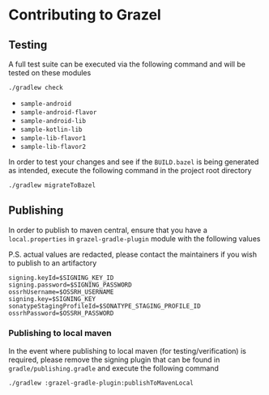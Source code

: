 # Contributing to Grazel

## Testing

A full test suite can be executed via the following command and will be tested on these modules

```sh
./gradlew check
```

- `sample-android`
- `sample-android-flavor`
- `sample-android-lib`
- `sample-kotlin-lib`
- `sample-lib-flavor1`
- `sample-lib-flavor2`

In order to test your changes and see if the `BUILD.bazel` is being generated as intended, execute
the following command in the project root directory

```sh
./gradlew migrateToBazel
```

## Publishing

In order to publish to maven central, ensure that you have a `local.properties`
in `grazel-gradle-plugin` module with the following values

P.S. actual values are redacted, please contact the maintainers if you wish to publish to an
artifactory

```properties
signing.keyId=$SIGNING_KEY_ID
signing.password=$SIGNING_PASSWORD
ossrhUsername=$OSSRH_USERNAME
signing.key=$SIGNING_KEY
sonatypeStagingProfileId=$SONATYPE_STAGING_PROFILE_ID
ossrhPassword=$OSSRH_PASSWORD
```

### Publishing to local maven

In the event where publishing to local maven (for testing/verification) is required, please remove
the signing plugin that can be found in `gradle/publishing.gradle` and execute the following command

```sh
./gradlew :grazel-gradle-plugin:publishToMavenLocal
```
